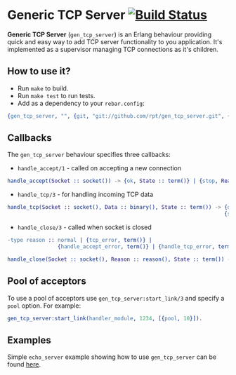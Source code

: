 # Generic TCP Server [![Build Status][travis_ci_image]][travis_ci]

**Generic TCP Server** (`gen_tcp_server`) is an Erlang behaviour providing quick and
easy way to add TCP server functionality to you application. It's implemented as
a supervisor managing TCP connections as it's children.

## How to use it?

 * Run `make` to build.
 * Run `make test` to run tests.
 * Add as a dependency to your `rebar.config`:

``` erlang
{gen_tcp_server, "", {git, "git://github.com/rpt/gen_tcp_server.git", {tag, "1.0.1"}}}
```

## Callbacks

The `gen_tcp_server` behaviour specifies three callbacks:

 * `handle_accept/1` - called on accepting a new connection

``` erlang
handle_accept(Socket :: socket()) -> {ok, State :: term()} | {stop, Reason :: term()}.
```

 * `handle_tcp/3` - for handling incoming TCP data

``` erlang
handle_tcp(Socket :: socket(), Data :: binary(), State :: term()) -> {ok, State :: term()} |
                                                                     {stop, Reason :: term()}.
```

 * `handle_close/3` - called when socket is closed

``` erlang
-type reason :: normal | {tcp_error, term()} |
                {handle_accept_error, term()} | {handle_tcp_error, term()}.

handle_close(Socket :: socket(), Reason :: reason(), State :: term()) -> ok.
```

## Pool of acceptors

To use a pool of acceptors use `gen_tcp_server:start_link/3` and specify a `pool` option. For example:

``` erlang
gen_tcp_server:start_link(handler_module, 1234, [{pool, 10}]).
```

## Examples

Simple `echo_server` example showing how to use `gen_tcp_server` can be found
[here][echo_server.erl].

[echo_server.erl]:
https://github.com/rpt/gen_tcp_server/blob/master/examples/echo_server.erl
[travis_ci]:
http://travis-ci.org/rpt/gen_tcp_server
[travis_ci_image]:
https://secure.travis-ci.org/rpt/gen_tcp_server.png
